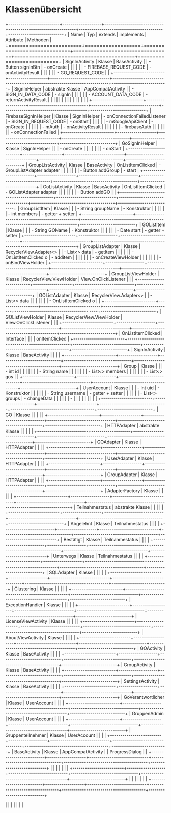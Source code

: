 [comment]: <> (uses pandoc)

# Klassenübersicht

+-------------------------+-------------------+-----------------------------+---------------------------------+-----------------------------------------+---------------------------+
| Name                    | Typ               | extends                     |  implements                     | Attribute                               |  Methoden                 |
+=========================+===================+=============================+=================================+=========================================+===========================+
| SignInActivity          | Klasse            | BaseActivity                |                                 | - Button signInBtn                      | - onCreate                |
|                         |                   |                             |                                 | - FIREBASE_REQUEST_CODE                 | - onActivityResult        |
|                         |                   |                             |                                 | - GO_REQUEST_CODE                       |                           |
+-------------------------+-------------------+-----------------------------+---------------------------------+-----------------------------------------+---------------------------+
| SignInHelper            | abstrakte Klasse  | AppCompatActivity           |                                 | - SIGN_IN_DATA_CODE                     | - signIn                  |
|                         |                   |                             |                                 | - ACCOUNT_DATA_CODE                     | - returnActivityResult    |
|                         |                   |                             |                                 |                                         |                           |
|                         |                   |                             |                                 |                                         |                           |
+-------------------------+-------------------+-----------------------------+---------------------------------+-----------------------------------------+---------------------------+
| FirebaseSignInHelper    | Klasse            | SignInHelper                | - onConnectionFailedListener    | - SIGN_IN_REQUEST_CODE                  | - onStart                 |
|                         |                   |                             |                                 | - mGoogleApiClient                      | - onCreate                |
|                         |                   |                             |                                 | - mAuth                                 | - onActivityResult        |
|                         |                   |                             |                                 |                                         | - firebaseAuth            |
|                         |                   |                             |                                 |                                         | - onConnectionFailed      |
+-------------------------+-------------------+-----------------------------+---------------------------------+-----------------------------------------+---------------------------+
| GoSignInHelper          | Klasse            | SignInHelper                |                                 |                                         | - onCreate                |
|                         |                   |                             |                                 |                                         | - onStart                 |
+-------------------------+-------------------+-----------------------------+---------------------------------+-----------------------------------------+---------------------------+
| GroupListActivity       | Klasse            | BaseActivity                | OnListItemClicked               | - GroupListAdapter adapter              |                           |
|                         |                   |                             |                                 | - Button addGroup                       | - start                   |
+-------------------------+-------------------+-----------------------------+---------------------------------+-----------------------------------------+---------------------------+
| GoListActivity          | Klasse            | BaseActivity                | OnListItemClicked               | - GOListAdapter adapter                 |                           |
|                         |                   |                             |                                 | - Button addGO                          |                           |
+-------------------------+-------------------+-----------------------------+---------------------------------+-----------------------------------------+---------------------------+
| GroupListItem           | Klasse            |                             |                                 | - String groupName                      | - Konstruktor             |
|                         |                   |                             |                                 | - int members                           | - getter + setter         |
+-------------------------+-------------------+-----------------------------+---------------------------------+-----------------------------------------+---------------------------+
| GOListItem              | Klasse            |                             |                                 | - String GOName                         | - Konstruktor             |
|                         |                   |                             |                                 | - Date start                            | - getter + setter         |
+-------------------------+-------------------+-----------------------------+---------------------------------+-----------------------------------------+---------------------------+
| GroupListAdapter        | Klasse            | RecyclerView.Adapter<>      |                                 | - List<> data                           | - getItem                 |
|                         |                   |                             |                                 | - OnListItemClicked o                   | - additem                 |
|                         |                   |                             |                                 |                                         | - onCreateViewHolder      |
|                         |                   |                             |                                 |                                         | - onBindViewHolder        |
+-------------------------+-------------------+-----------------------------+---------------------------------+-----------------------------------------+---------------------------+
| GroupListViewHolder     | Klasse            | RecyclerView.ViewHolder     | View.OnClickListener            |                                         |                           |
+-------------------------+-------------------+-----------------------------+---------------------------------+-----------------------------------------+---------------------------+
| GOListAdapter           | Klasse            | RecyclerView.Adapter<>      |                                 | - List<> data                           |                           |
|                         |                   |                             |                                 | - OnListItemClicked o                   |                           |
+-------------------------+-------------------+-----------------------------+---------------------------------+------------------------------------ ----+---------------------------+
| GOListViewHolder        | Klasse            | RecyclerView.ViewHolder     | View.OnClickListener            |                                         |                           |
+-------------------------+-------------------+-----------------------------+---------------------------------+-----------------------------------------+---------------------------+
| OnListItemClicked       | Interface         |                             |                                 |                                         | onItemClicked             |
+-------------------------+-------------------+-----------------------------+---------------------------------+-----------------------------------------+---------------------------+
| SignInActivity          | Klasse            | BaseActivity                |                                 |                                         |                           |
+-------------------------+-------------------+-----------------------------+---------------------------------+-----------------------------------------+---------------------------+
| Group                   | Klasse            |                             |                                 | - int id                                |                           |
|                         |                   |                             |                                 | - String name                           |                           |
|                         |                   |                             |                                 | - List<> members                        |                           |
|                         |                   |                             |                                 | - List<> gos                            |                           |
+-------------------------+-------------------+-----------------------------+---------------------------------+-----------------------------------------+---------------------------+
| UserAccount             | Klasse            |                             |                                 | - int uid                               | - Konstruktor             |
|                         |                   |                             |                                 | - String username                       | - getter + setter         |
|                         |                   |                             |                                 | - List<> groups                         | - changeData              |
|                         |                   |                             |                                 | -                                       |                           |
|                         |                   |                             |                                 |                                         |                           |
+-------------------------+-------------------+-----------------------------+---------------------------------+-----------------------------------------+---------------------------+
| GO                      | Klasse            |                             |                                 |                                         |                           |
+-------------------------+-------------------+-----------------------------+---------------------------------+-----------------------------------------+---------------------------+
| HTTPAdapter             | abstrakte Klasse  |                             |                                 |                                         |                           |
+-------------------------+-------------------+-----------------------------+---------------------------------+-----------------------------------------+---------------------------+
| GOAdapter               | Klasse            | HTTPAdapter                 |                                 |                                         |                           |
+-------------------------+-------------------+-----------------------------+---------------------------------+-----------------------------------------+---------------------------+
| UserAdapter             | Klasse            | HTTPAdapter                 |                                 |                                         |                           |
+-------------------------+-------------------+-----------------------------+---------------------------------+-----------------------------------------+---------------------------+
| GroupAdapter            | Klasse            | HTTPAdapter                 |                                 |                                         |                           |
+-------------------------+-------------------+-----------------------------+---------------------------------+-----------------------------------------+---------------------------+
| AdapterFactory          | Klasse            |                             |                                 |                                         |                           |
+-------------------------+-------------------+-----------------------------+---------------------------------+-----------------------------------------+---------------------------+
| Teilnahmestatus         | abstrakte Klasse  |                             |                                 |                                         |                           |
+-------------------------+-------------------+-----------------------------+---------------------------------+-----------------------------------------+---------------------------+
| Abgelehnt               | Klasse            | Teilnahmestatus             |                                 |                                         |                           |
+-------------------------+-------------------+-----------------------------+---------------------------------+-----------------------------------------+---------------------------+
| Bestätigt               | Klasse            | Teilnahmestatus             |                                 |                                         |                           |
+-------------------------+-------------------+-----------------------------+---------------------------------+-----------------------------------------+---------------------------+
| Unterwegs               | Klasse            | Teilnahmestatus             |                                 |                                         |                           |
+-------------------------+-------------------+-----------------------------+---------------------------------+-----------------------------------------+---------------------------+
| SQLAdapter              | Klasse            |                             |                                 |                                         |                           |
+-------------------------+-------------------+-----------------------------+---------------------------------+-----------------------------------------+---------------------------+
| Clustering              | Klasse            |                             |                                 |                                         |                           |
+-------------------------+-------------------+-----------------------------+---------------------------------+-----------------------------------------+---------------------------+
| ExceptionHandler        | Klasse            |                             |                                 |                                         |                           |
+-------------------------+-------------------+-----------------------------+---------------------------------+-----------------------------------------+---------------------------+
| LicenseViewActivity     | Klasse            |                             |                                 |                                         |                           |
+-------------------------+-------------------+-----------------------------+---------------------------------+-----------------------------------------+---------------------------+
| AboutViewActivity       | Klasse            |                             |                                 |                                         |                           |
+-------------------------+-------------------+-----------------------------+---------------------------------+-----------------------------------------+---------------------------+
| GOActivity              | Klasse            | BaseActivity                |                                 |                                         |                           |
+-------------------------+-------------------+-----------------------------+---------------------------------+-----------------------------------------+---------------------------+
| GroupActivity           | Klasse            | BaseActivity                |                                 |                                         |                           |
+-------------------------+-------------------+-----------------------------+---------------------------------+-----------------------------------------+---------------------------+
| SettingsActivity        | Klasse            | BaseActivity                |                                 |                                         |                           |
+-------------------------+-------------------+-----------------------------+---------------------------------+-----------------------------------------+---------------------------+
| GoVerantwortlicher      | Klasse            | UserAccount                 |                                 |                                         |                           |
+-------------------------+-------------------+-----------------------------+---------------------------------+-----------------------------------------+---------------------------+
| GruppenAdmin            | Klasse            | UserAccount                 |                                 |                                         |                           |
+-------------------------+-------------------+-----------------------------+---------------------------------+-----------------------------------------+---------------------------+
| Gruppenteilnehmer       | Klasse            | UserAccount                 |                                 |                                         |                           |
+-------------------------+-------------------+-----------------------------+---------------------------------+-----------------------------------------+---------------------------+
| BaseActivity            | Klasse            | AppCompatActivity           |                                 | ProgressDialog                          |                           |
+-------------------------+-------------------+-----------------------------+---------------------------------+-----------------------------------------+---------------------------+
|                         |                   |                             |                                 |                                         |                           |
+-------------------------+-------------------+-----------------------------+---------------------------------+-----------------------------------------+---------------------------+
|                         |                   |                             |                                 |                                         |                           |
+-------------------------+-------------------+-----------------------------+---------------------------------+-----------------------------------------+---------------------------+

|                         |                   |                             |                                 |                                         |                           |
